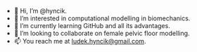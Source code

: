 - 👋 Hi, I’m @hyncik.
- 👀 I’m interested in computational modelling in biomechanics.
- 🌱 I’m currently learning GitHub and all its advantages.
- 💞️ I’m looking to collaborate on female pelvic floor modelling.
- 📫 You reach me at ludek.hyncik@gmail.com.

<!---
hyncik/hyncik is a ✨ special ✨ repository because its `README.md` (this file) appears on your GitHub profile.
You can click the Preview link to take a look at your changes.
--->
